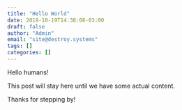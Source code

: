 ```yaml
---
title: "Hello World"
date: 2019-10-19T14:38:08-03:00
draft: false
author: "Admin"
email: "site@destroy.systems"
tags: []
categories: []
---
```


Hello humans!

This post will stay here until we have some actual content.

Thanks for stepping by!
